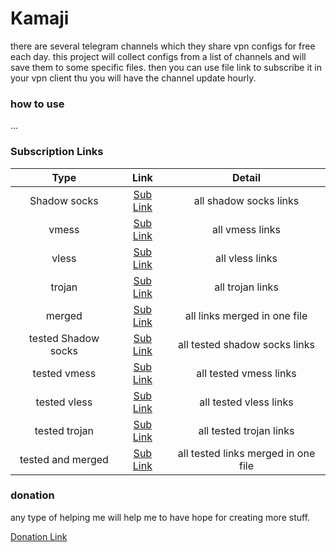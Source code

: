 # Kamaji

there are several telegram channels which
they share vpn configs for free each day.
this project will collect configs from
a list of channels and will save them to
some specific files. then you can use file
link to subscribe it in your vpn client thu
you will have the channel update hourly.


### how to use
...


### Subscription Links

|          Type       |                                           Link                                                |                 Detail              |
|:-------------------:|:---------------------------------------------------------------------------------------------:|:-----------------------------------:|
| Shadow socks        | [Sub Link](https://raw.githubusercontent.com/shabane/kamaji/master/hub/ss.txt)                | all shadow socks links              |
|     vmess           | [Sub Link](https://raw.githubusercontent.com/shabane/kamaji/master/hub/vmess.txt)             |    all vmess links                  |
|     vless           | [Sub Link](https://raw.githubusercontent.com/shabane/kamaji/master/hub/vless.txt)             |    all vless links                  |
|     trojan          | [Sub Link](https://raw.githubusercontent.com/shabane/kamaji/master/hub/trojan.txt)            |    all trojan links                 |
|     merged          | [Sub Link](https://raw.githubusercontent.com/shabane/kamaji/master/hub/merged.txt)            | all links merged in one file        |
| tested Shadow socks | [Sub Link](https://raw.githubusercontent.com/shabane/kamaji/master/hub/tested/ss.txt)         | all tested shadow socks links       |
| tested vmess        | [Sub Link](https://raw.githubusercontent.com/shabane/kamaji/master/hub/tested/vmess.txt)      |    all tested vmess links           |
| tested vless        | [Sub Link](https://raw.githubusercontent.com/shabane/kamaji/master/hub/tested/vless.txt)      |    all tested vless links           |
| tested trojan       | [Sub Link](https://raw.githubusercontent.com/shabane/kamaji/master/hub/tested/trojan.txt)     |    all tested trojan links          |
| tested and merged   | [Sub Link](https://raw.githubusercontent.com/shabane/kamaji/master/hub/tested/merged.txt)     | all tested links merged in one file |


### donation

any type of helping me
will help me to have hope
for creating more stuff.

[Donation Link](https://shabane.github.io/donate)